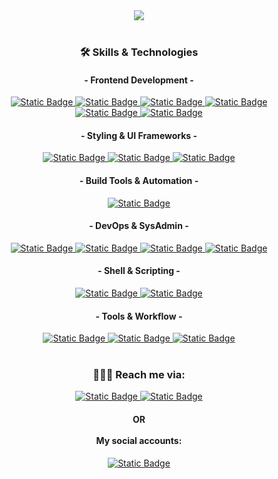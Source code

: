 <div align="center" style="max-width: 500px; margin-inline: auto">
  <a href="https://github.com/thuhtoosan">
    <picture>
      <source
      srcset="https://github-readme-stats-thuhtoosan.vercel.app/api/top-langs/?username=thuhtoosan&size_weight=0.5&count_weight=0.5&layout=compact&theme=algolia"
      media="(prefers-color-scheme: dark)"
    />
      <source
      srcset="https://github-readme-stats-thuhtoosan.vercel.app/api/top-langs/?username=thuhtoosan&size_weight=0.5&count_weight=0.5&layout=compact"
      media="(prefers-color-scheme: light), (prefers-color-scheme: no-preference)"
    />
      <img src="https://github-readme-stats-thuhtoosan.vercel.app/api/top-langs/?username=thuhtoosan&size_weight=0.5&count_weight=0.5&layout=compact" />
    </picture>
  </a>
  <br/>
  <br/>

  <h3>🛠️ Skills & Technologies</h3>

  <h4>- Frontend Development -</h4>
  <a href="https://typescriptlang.org" title="TypeScript">
    <img alt="Static Badge" src="https://img.shields.io/badge/TypeScript-3178C6?style=for-the-badge&logo=typescript&logoColor=white">
  </a>
  <a href="https://www.ecma-international.org/publications-and-standards/standards/ecma-262/" title="JavaScript">
    <img alt="Static Badge" src="https://img.shields.io/badge/javascript-F7DF1E?style=for-the-badge&logo=javascript&logoColor=black">
  </a>
  <a href="https://react.dev/" title="React">
    <img alt="Static Badge" src="https://img.shields.io/badge/react-61DAFB?style=for-the-badge&logo=react&logoColor=black">
  </a>
  <a href="https://redux-toolkit.js.org/" title="Redux">
    <img alt="Static Badge" src="https://img.shields.io/badge/redux-764ABC?style=for-the-badge&logo=redux&logoColor=white">
  </a>
  <a href="https://vitejs.dev/" title="Vite">
    <img alt="Static Badge" src="https://img.shields.io/badge/vite-646CFF?style=for-the-badge&logo=vite&logoColor=white">
  </a>
  <a href="https://www.framer.com/motion/" title="Framer Motion">
    <img alt="Static Badge" src="https://img.shields.io/badge/framer%20motion-0055FF?style=for-the-badge&logo=framer&logoColor=white">
  </a>

  <h4>- Styling & UI Frameworks -</h4>
  <a href="https://sass-lang.com/" title="Sass">
    <img alt="Static Badge" src="https://img.shields.io/badge/Sass-CC6699?style=for-the-badge&logo=sass&logoColor=white">
  </a>
  <a href="https://drafts.csswg.org/" title="CSS3">
    <img alt="Static Badge" src="https://img.shields.io/badge/CSS-1572B6?style=for-the-badge&logo=css3&logoColor=white">
  </a>
  <a href="https://getbootstrap.com/" title="Bootstrap">
    <img alt="Static Badge" src="https://img.shields.io/badge/bootstrap-7952B3?style=for-the-badge&logo=bootstrap&logoColor=white">
  </a>
  
  <h4>- Build Tools & Automation -</h4>
  <a href="https://gulpjs.com/" title="Gulp">
    <img alt="Static Badge" src="https://img.shields.io/badge/gulp-CF4647?style=for-the-badge&logo=gulp&logoColor=white">
  </a>

  <h4>- DevOps & SysAdmin -</h4>
  <a href="https://www.docker.com/" title="Docker">
    <img alt="Static Badge" src="https://img.shields.io/badge/docker-2496ED?style=for-the-badge&logo=docker&logoColor=white">
  </a>
  <a href="https://www.gnu.org/gnu/linux-and-gnu.en.html" title="GNU/Linux">
    <img alt="Static Badge" src="https://img.shields.io/badge/gnu/linux-FCC624?style=for-the-badge&logo=linux&logoColor=black">
  </a>
  <a href="https://ubuntu.com/" title="Ubuntu">
    <img alt="Static Badge" src="https://img.shields.io/badge/ubuntu-E95420?style=for-the-badge&logo=ubuntu&logoColor=white">
  </a>
  <a href="https://fedoraproject.org/" title="Fedora">
    <img alt="Static Badge" src="https://img.shields.io/badge/fedora-51A2DA?style=for-the-badge&logo=fedora&logoColor=white">
  </a>

  <h4>- Shell & Scripting -</h4>
  <a href="https://www.gnu.org/software/bash/" title="Bash">
    <img alt="Static Badge" src="https://img.shields.io/badge/bash-4EAA25?style=for-the-badge&logo=gnubash&logoColor=white">
  </a>
  <a href="http://zsh.sourceforge.net/" title="Zsh">
    <img alt="Static Badge" src="https://img.shields.io/badge/zsh-F15A24?style=for-the-badge&logo=zsh&logoColor=white">
  </a>

  <h4>- Tools & Workflow -</h4>
  <a href="https://git-scm.com/" title="Git">
    <img alt="Static Badge" src="https://img.shields.io/badge/git-F05032?style=for-the-badge&logo=git&logoColor=white">
  </a>
  <a href="https://www.postman.com/" title="Postman">
    <img alt="Static Badge" src="https://img.shields.io/badge/postman-FF6C37?style=for-the-badge&logo=postman&logoColor=white">
  </a>
  <a href="https://vscodium.com/" title="VSCodium">
    <img alt="Static Badge" src="https://img.shields.io/badge/vscodium-2F80ED?style=for-the-badge&logo=vscodium&logoColor=white">
  </a>

  <br/>
  <br/>

  <h3>🙋🏻‍♂️ Reach me via:</h3>
  <a href="https://matrix.to/#/@thuhtoosan:matrix.thuhtoosan.dev" title="@thuhtoosan:matrix.thuhtoosan.dev">
    <img alt="Static Badge" src="https://img.shields.io/badge/matrix-000000?style=for-the-badge&logo=matrix&logoColor=white">
  </a>
  <a href="https://signal.me/#eu/9_oxV7fdtKE2TR26my269xxdc6_GWH90raph7bOoDFs8XfvIE69LIKjW96GxjdN-" title="Reach me via Signal">
    <img alt="Static Badge" src="https://img.shields.io/badge/signal-3A76F0?style=for-the-badge&logo=signal&logoColor=white">
  </a>

  <h4>OR <br/><br/>My social accounts:</h4>
  <a href="https://keyoxide.thuhtoosan.dev" title="Keyoxide">
    <img alt="Static Badge" src="https://img.shields.io/badge/keyoxide-6855c3?style=for-the-badge&logo=keyoxide&logoColor=white">
  </a>

</div>
